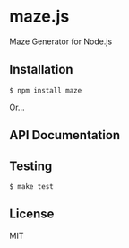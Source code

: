 # maze.js

Maze Generator for Node.js

## Installation

    $ npm install maze
  
  Or...
  

## API Documentation



## Testing

    $ make test


## License

  MIT

